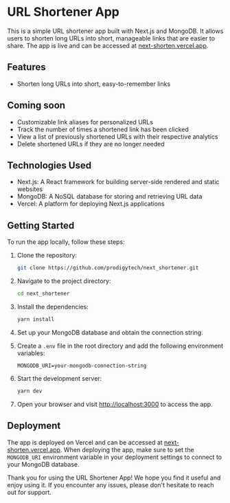 # URL Shortener App


This is a simple URL shortener app built with Next.js and MongoDB. It allows users to shorten long URLs into short, manageable links that are easier to share. The app is live and can be accessed at [next-shorten.vercel.app](https://next-shorten.vercel.app).

## Features

- Shorten long URLs into short, easy-to-remember links

## Coming soon
- Customizable link aliases for personalized URLs
- Track the number of times a shortened link has been clicked
- View a list of previously shortened URLs with their respective analytics
- Delete shortened URLs if they are no longer needed

## Technologies Used

- Next.js: A React framework for building server-side rendered and static websites
- MongoDB: A NoSQL database for storing and retrieving URL data
- Vercel: A platform for deploying Next.js applications

## Getting Started

To run the app locally, follow these steps:

1. Clone the repository:

   ```bash
   git clone https://github.com/prodigytech/next_shortener.git
   ```

2. Navigate to the project directory:

   ```bash
   cd next_shortener
   ```

3. Install the dependencies:

   ```bash
   yarn install
   ```

4. Set up your MongoDB database and obtain the connection string.

5. Create a `.env` file in the root directory and add the following environment variables:

   ```plaintext
   MONGODB_URI=your-mongodb-connection-string
   ```

6. Start the development server:

   ```bash
   yarn dev
   ```

7. Open your browser and visit [http://localhost:3000](http://localhost:3000) to access the app.

## Deployment

The app is deployed on Vercel and can be accessed at [next-shorten.vercel.app](https://next-shorten.vercel.app). When deploying the app, make sure to set the `MONGODB_URI` environment variable in your deployment settings to connect to your MongoDB database.


Thank you for using the URL Shortener App! We hope you find it useful and enjoy using it. If you encounter any issues, please don't hesitate to reach out for support.
